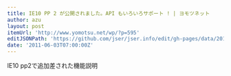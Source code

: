 ```yaml
---
title: IE10 PP 2 が公開されました。API もいろいろサポート ! | ヨモツネット
author: azu
layout: post
itemUrl: 'http://www.yomotsu.net/wp/?p=595'
editJSONPath: 'https://github.com/jser/jser.info/edit/gh-pages/data/2011/06/index.json'
date: '2011-06-03T07:00:00Z'
---
```

IE10 pp2で追加差された機能説明
